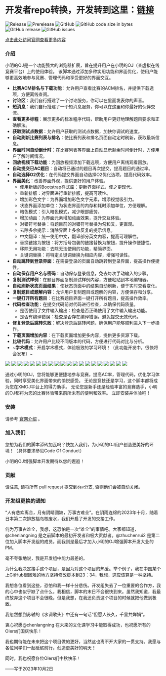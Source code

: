 # 开发者repo转换，开发转到这里：[链接](https://github.com/XMOJ-Script-dev/XMOJ-Script/)
![Release](https://github.com/PythonSmall-Q/XMOJ-Script/actions/workflows/Release.yml/badge.svg)
![Prerelease](https://github.com/PythonSmall-Q/XMOJ-Script/actions/workflows/Prerelease.yml/badge.svg)
![GitHub](https://img.shields.io/github/license/PythonSmall-Q/XMOJ-Script)
![GitHub code size in bytes](https://img.shields.io/github/languages/code-size/PythonSmall-Q/XMOJ-Script)
![GitHub release](https://img.shields.io/github/v/release/PythonSmall-Q/XMOJ-Script)
![GitHub issues](https://img.shields.io/github/issues/PythonSmall-Q/XMOJ-Script)

[点击此处访问官网查看更多内容](https://web.xmoj-bbs.tech)


### 介绍

小明的OJ是一个功能强大的浏览器扩展，旨在提升用户在小明的OJ（某虚拟在线竞赛平台）上的使用体验。
该脚本通过添加多种实用功能和界面优化，使用户能够更高效地参与竞赛、管理代码和享受更好的界面交互。

- **比赛ACM排名与下载功能**：允许用户查看比赛的ACM排名，并提供下载选项，方便离线查阅。
- **讨论区**：我们自行搭建了一个讨论服务，你可以在里面发表你的声音。
- **短消息**：我们自行搭建了一个短消息服务，你可以在这里和你最好的伙伴交流。
- **查看更多标程**：展示更多的标准程序代码，帮助用户更好地理解题目要求和正确解法。
- **获取测试点数据**：允许用户获取的测试点数据，加快你调试的速度。
- **自动刷新比赛列表与排名**：使比赛列表和排名页面自动定时刷新，获取最新信息。
- **界面时间自动倒计时**：在比赛列表等界面上自动显示剩余时间倒计时，方便用户了解时间情况。
- **回放视频下载功能**：为回放视频添加下载选项，方便用户离线观看回放。
- **自动提交已AC题目**：自动将已通过的题目再次提交，提高题目的通过率。
- **自动选择O2优化**：在代码提交界面自动选择O2优化选项，提高代码效率。
- **界面美化**：改善界面外观，提供更好的用户体验。
    - 使用新版的Bootstrap样式库：更新界面样式，使之更现代。
    - 重新排版：对界面进行重新排版，提高可读性。
    - 增加彩色文字：为界面增加彩色文字元素，增添视觉吸引力。
    - 状态界面添加单位：为状态界面的内存和耗时添加单位，方便理解。
    - 暗色模式：引入暗色模式，减少眼部疲劳。
    - 增加动画：为界面元素增加动画效果，提升交互体验。
    - 对错符号替换：将题目前的对错符号替换为勾和叉，更直观。
    - 去除多余提示：消除界面上多余反复的提示信息。
    - 中文翻译：统一使用中文，翻译部分英文内容，提高可理解性。
    - 替换链接为按钮：将方括号包装的链接替换为按钮，提升操作便捷性。
    - 移除无用功能：去除无法使用的功能，精简界面。
    - 关键词替换：将特定关键词替换为相应内容，增强可读性。
- **自动跳转到登录界面**：在需要登录的页面自动跳转到登录界面，提高操作便捷性。
- **自动保存用户名与密码**：自动保存登录信息，免去每次手动输入的步骤。
- **复制测试样例**：在题目界面复制测试样例内容，方便粘贴到本地编辑器。
- **自动刷新状态页面结果**：使状态页面中的结果自动刷新，便于实时查看变化。
- **复制题目或题解内容**：允许用户复制题目或题解的内容，方便保存和分享。
- **一键打开所有题目**：在比赛题目界面一键打开所有题目，提高操作效率。
- **代码检查功能**：在提交代码前对代码进行检查，以确保代码质量。
    - 是否使用了文件输入输出：检查是否正确使用了文件输入输出功能。
    - 是否有编译错误：检查是否存在编译错误，避免提交无效代码。
- **修复登录后跳转失败**：解决登录后跳转问题，确保用户能够顺利进入下一步操作。
- **下载页面增加内容**：在下载页面增加更多内容，提供更多资源下载。
- **比较代码**：允许用户比较不同版本的代码，方便进行代码对比与分析。
- ~**学术模式**：开启学术模式，体验极致的学习环境！（此功能开发中，很快将会发布）~

![](Image/01.png)
![](Image/02.png)
![](Image/03.png)
![](Image/04.png)
![](Image/05.png)
![](Image/06.png)
![](Image/07.png)
![](Image/08.png)
![](Image/09.png)
![](Image/10.png)
![](Image/11.png)
![](Image/12.png)
![](Image/13.png)
![](Image/14.png)
![](Image/15.png)
![](Image/16.png)
![](Image/17.png)
![](Image/18.png)
![](Image/19.png)
![](Image/20.png)

通过小明的OJ，您将能够更便捷地参与竞赛，提高AC率，管理代码，优化学习体验，同时享受美化界面带来的愉悦感受。
无论是竞技还是学习，这个脚本都将成为您在XMOJ平台上的得力助手。
无论您是新手还是经验丰富的竞赛选手，小明的OJ都将为您的比赛体验带来前所未有的便利和效率。
立即安装并体验吧！


### 安装
请参考 [官网介绍](https://web.xmoj-bbs.tech) 。

### 加入我们
您想为我们的脚本添砖加瓦吗？快加入我们，为小明的OJ用户创造更美好的环境！（具体要求参见Code Of Conduct）

小明的OJ增强脚本开发期待以您的邂逅！

### 贡献
请注意, 请将所有 pull request 提交到`dev`分支, 否则他们会被自动关闭。

### 开发组更换的通知

“人有悲欢离合，月有阴晴圆缺，万事古难全”。在阴雨连绵的2023年十月，随着日本第二次排放福岛核废水，我们开启了开发的交接工作。

何为万事古难全，我想，这恐怕是一次“难全”的事情吧。大家都知道，@chenlangning 是之前脚本的最初开发者和极大贡献者。@zhuchenrui2 是第二位加入脚本开发组的成员，而我则是最后才加入小明的OJ增强脚本开发大业的PM。

毫不夸张地说，我是开发组中能力最差的。

为什么我决定接手这个项目，是因为对这个项目的热爱。举个例子，我在中国某个上GitHub很困难的地方坚持修改脚本到23：34，我想，这应该算是一种坚持。

我想各位看到这些，恐怕和我一样十分悲伤。开发组失去了一位重要的合作方，我的心中也似乎缺了点什么。我相信，脚本的末日不会很快到来。虽然我知道，我最终放弃这个项目不会很晚，但是我想，在我还负责这个项目的时候就把他做到极致。

我忽然想到苏轼的《水调歌头》中还有一句话“但愿人长久，千里共婵娟”。

衷心祝愿@chenlangning 在未来的文化课学习中能取得成功，也祝愿所有的OIers们国庆快乐！

我也期待能在未来把这个项目做的更好，当然这也离不开大家的一贯支持。我愿与各位同学们一起砥砺前行，创造更美好的明天！

同时，我也祝愿各位OIers们中秋快乐！

——写于2023年10月2日
